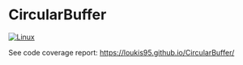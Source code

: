 # CircularBuffer

[![Linux](https://github.com/Loukis95/CircularBuffer/actions/workflows/cmake.yml/badge.svg)](https://github.com/Loukis95/CircularBuffer/actions/workflows/cmake.yml)

See code coverage report: https://loukis95.github.io/CircularBuffer/
